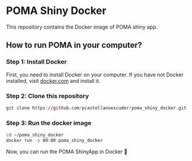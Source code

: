 # POMA Shiny Docker

This repository contains the Docker image of POMA shiny app.

## How to run POMA in your computer?

### Step 1: Install Docker

First, you need to install Docker on your computer. If you have not Docker installed, visit [docker.com](docker.com) and install it.

### Step 2: Clone this repository

```r
git clone https://github.com/pcastellanoescuder/poma_shiny_docker.git
```

### Step 3: Run the docker image 

```bash
cd ~/poma_shiny_docker
docker run -p 80:80 poma_shiny_docker
```

Now, you can run the POMA ShinyApp in Docker :tada:
